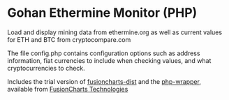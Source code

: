 # Gohan Ethermine Monitor (PHP)

Load and display mining data from ethermine.org as well as current values for ETH and BTC from cryptocompare.com

The file config.php contains configuration options such as address information, fiat currencies to include when checking values, and what cryptocurrencies to check.

Includes the trial version of [fusioncharts-dist](https://github.com/fusioncharts/fusioncharts-dist/tree/4a4b0e9baa5b611206e974ad285b25bcd46843a7) and the [php-wrapper](https://github.com/fusioncharts/php-wrapper/tree/6ed5a3e574c4e524f033c332df684e7732b6c1ba), available from [FusionCharts Technologies](https://github.com/fusioncharts)
